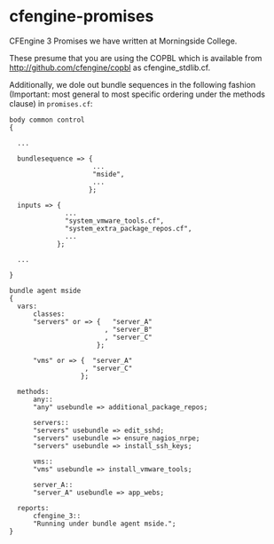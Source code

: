 cfengine-promises
=================

CFEngine 3 Promises we have written at Morningside College.

These presume that you are using the COPBL which is available
from http://github.com/cfengine/copbl as cfengine_stdlib.cf.

Additionally, we dole out bundle sequences in the following 
fashion (Important: most general to most specific ordering
under the methods clause) in ``promises.cf``:

```cfengine3
body common control 
{

  ...

  bundlesequence => {
                     ...
                     "mside",
                     ...
                    };

  inputs => {
              ...
              "system_vmware_tools.cf",
              "system_extra_package_repos.cf",
              ...
            };

  ...

}

bundle agent mside 
{
  vars:
      classes:
      "servers" or => {   "server_A"
                        , "server_B"
                        , "server_C" 
                      };

      "vms" or => {  "server_A"
                   , "server_C"
                  };

  methods:
      any::
      "any" usebundle => additional_package_repos;

      servers::
      "servers" usebundle => edit_sshd;
      "servers" usebundle => ensure_nagios_nrpe;
      "servers" usebundle => install_ssh_keys;

      vms::
      "vms" usebundle => install_vmware_tools;

      server_A::
      "server_A" usebundle => app_webs;
 
  reports:
      cfengine_3::
      "Running under bundle agent mside.";
}
```
